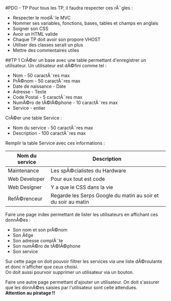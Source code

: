 #PDO - TP
Pour tous les TP, il faudra respecter ces rÃ¨gles :
- Respecter le modÃ¨le MVC
- Nommer ses variables, fonctions, bases, tables et champs en anglais  
- Soigner son CSS
- Avoir un HTML valide
- Chaque TP doit avoir son propore VHOST
- Utiliser des classes serait un plus
- Mettre des commentaires utiles




##TP 1
CrÃ©er un base avec une table permettant d'enregistrer un utilisateur. Un utilisateur est dÃ©fini comme tel :
- Nom - 50 caractÃ¨res max
- PrÃ©nom - 50 caractÃ¨res max
- Date de naissance - Date
- Adresse - Texte
- Code Postal - 5 caractÃ¨res max
- NumÃ©ro de tÃ©lÃ©phone - 10 caractÃ¨res max
- Service - entier

CrÃ©er une table Service :
- Nom du service - 50 caractÃ¨res max
- Description - 100 caractÃ¨res max

Remplir la table Service avec ces informations :

Nom du service   |   Description
------           |    ---
Maintenance      |   Les spÃ©cialistes du Hardware
Web Developer    |   Pour eux tout est code
Web Designer     |   Y a que le CSS dans la vie
RefÃ©renceur      |   Regarde les Serps Google du matin au soir et du soir au matin

Faire une page index permettant de lister les utilisateurs en affichant ces donnÃ©es :
- Son nom et son prÃ©nom
- Son Ã¢ge
- Son adresse complÃ¨te
- Son numÃ©ro de tÃ©lÃ©phone
- Son service

Sur cette page on doit pouvoir filtrer les services via une liste dÃ©roulante et donc n'afficher que ceux choisi.  
On doit aussi pourvoir supprimer un utilisateur via un bouton.  

Faire une autre page permettant d'ajouter un utilisateur. On doit s'assurer que les donnÃ©es saisies par l'utilisateur sont celle attendues.  
**Attention au piratage !!**